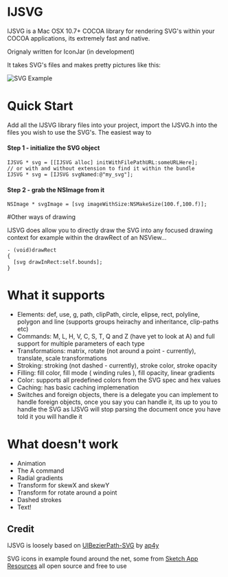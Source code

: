 IJSVG
=====
IJSVG is a Mac OSX 10.7+ COCOA library for rendering SVG's within your COCOA applications, its extremely fast and native.

Orignaly written for IconJar (in development)

It takes SVG's files and makes pretty pictures like this:

![SVG Example](http://cl.ly/image/0G3S3Q1s271Z/Screen%20Shot%202014-09-02%20at%2018.17.52.png)

Quick Start
====
Add all the IJSVG library files into your project, import the IJSVG.h into the files you wish to use the SVG's. The easiest way to

#### Step 1 - initialize the SVG object
    IJSVG * svg = [[IJSVG alloc] initWithFilePathURL:someURLHere];
    // or with and without extension to find it within the bundle
    IJSVG * svg = [IJSVG svgNamed:@"my_svg"]; 

#### Step 2 - grab the NSImage from it
    NSImage * svgImage = [svg imageWithSize:NSMakeSize(100.f,100.f)];
  
#Other ways of drawing

IJSVG does allow you to directly draw the SVG into any focused drawing context for example within the drawRect of an NSView...

    - (void)drawRect
    {
      [svg drawInRect:self.bounds];
    }
    
# What it supports
* Elements: def, use, g, path, clipPath, circle, elipse, rect, polyline, polygon and line (supports groups heirachy and inheritance, clip-paths etc)
* Commands: M, L, H, V, C, S, T, Q and Z (have yet to look at A) and full support for multiple parameters of each type
* Transformations: matrix, rotate (not around a point - currently), translate, scale transformations
* Stroking: stroking (not dashed - currently), stroke color, stroke opacity
* Filling: fill color, fill mode ( winding rules ), fill opacity, linear gradients
* Color: supports all predefined colors from the SVG spec and hex values
* Caching: has basic caching implemenation
* Switches and foreign objects, there is a delegate you can implement to handle foreign objects, once you say you can handle it, its up to you to handle the SVG as IJSVG will stop parsing the document once you have told it you will handle it


# What doesn't work
* Animation
* The A command
* Radial gradients
* Transform for skewX and skewY
* Transform for rotate around a point
* Dashed strokes
* Text!

## Credit
IJSVG is loosely based on [UIBezierPath-SVG](https://github.com/ap4y/UIBezierPath-SVG) by [ap4y](https://github.com/ap4y)

SVG icons in example found around the net, some from [Sketch App Resources](http://www.sketchappsources.com/all-svg-resource.html) all open source and free to use
